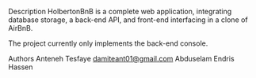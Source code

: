 Description 
HolbertonBnB is a complete web application, integrating database storage, a back-end API, and front-end interfacing in a clone of AirBnB.

The project currently only implements the back-end console.

Authors
Anteneh Tesfaye
damiteant01@gmail.com
Abduselam Endris Hassen

